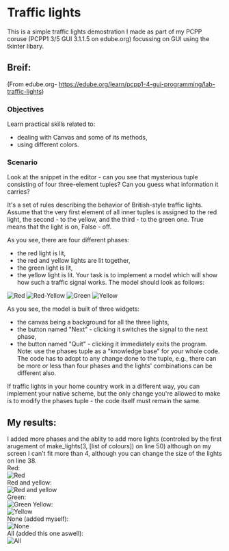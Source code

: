 # Traffic lights
This is a simple traffic lights demostration I made as part of my PCPP coruse (PCPP1 3/5 GUI 3.1.1.5 on edube.org) focussing on GUI using the tkinter libary.

## Breif:
(From edube.org- https://edube.org/learn/pcpp1-4-gui-programming/lab-traffic-lights)
### Objectives
Learn practical skills related to:

- dealing with Canvas and some of its methods,
- using different colors.

### Scenario
Look at the snippet in the editor - can you see that mysterious tuple consisting of four three-element tuples? Can you guess what information it carries?

It's a set of rules describing the behavior of British-style traffic lights. Assume that the very first element of all inner tuples is assigned to the red light, the second - to the yellow, and the third - to the green one. True means that the light is on, False - off.

As you see, there are four different phases:

- the red light is lit,
- the red and yellow lights are lit together,
- the green light is lit,
- the yellow light is lit.
Your task is to implement a model which will show how such a traffic signal works. The model should look as follows:

![Red](./images/intended_red)
![Red-Yellow](./images/intended_red_yellow)
![Green](./images/intended_green)
![Yellow](./images/intended_yellow)


As you see, the model is built of three widgets:

- the canvas being a background for all the three lights,
- the button named "Next" - clicking it switches the signal to the next phase,
- the button named "Quit" - clicking it immediately exits the program.
Note: use the phases tuple as a "knowledge base" for your whole code. The code has to adopt to any change done to the tuple, e.g., there can be more or less than four phases and the lights' combinations can be different also.

If traffic lights in your home country work in a different way, you can implement your native scheme, but the only change you're allowed to make is to modify the phases tuple - the code itself must remain the same.

## My results:
I added more phases and the ablity to add more lights (controled by the first arugement of make_lights(3, [list of colours]) on line 50) although on my screen I can't fit more than 4, although you can change the size of the lights on line 38.  
Red:  
![Red](./images/red)  
Red and yellow:  
![Red and yellow](./images/red_yellow)  
Green:  
![Green](./images/green)
Yellow:  
![Yellow](./images/yellow)  
None (added myself):  
![None](./images/none)  
All (added this one aswell):  
![All](./images/all)

